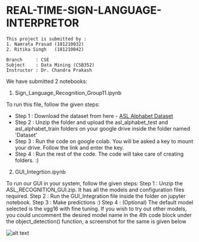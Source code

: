 # REAL-TIME-SIGN-LANGUAGE-INTERPRETOR
```
This project is submitted by :
1. Namrata Prasad (181210032)
2. Ritika Singh   (181210042)

Branch     : CSE
Subject    : Data Mining (CSB352)
Instructor : Dr. Chandra Prakash

```
We have submitted 2 notebooks:
1. Sign_Language_Recognition_Group11.ipynb

To run this file, follow the given steps:

  - Step 1 : Download the dataset from here - <a href="https://www.kaggle.com/grassknoted/asl-alphabet">ASL Alphabet Dataset</a>
  - Step 2 : Unzip the folder and upload the asl_alphabet_test and asl_alphabet_train folders on your google drive inside the folder named 'Dataset'
  - Step 3 : Run the code on google colab. You will be asked a key to mount your drive. Follow the link and enter the key.
  - Step 4 : Run the rest of the code. The code will take care of creating folders. :)
  
2. GUI_Integrtion.ipynb

  To run our GUI in your system, follow the given steps:
    Step 1 : Unzip the ASL_RECOGNITION_GUI.zip. It has all the models and configuration files required.
    Step 2 : Run the GUI_Integration file inside the folder on jupyter notebook.
    Step 3 : Make predictions :)
    Step 4 : (Optional) The default model selected is the vgg16 with fine tuning. If you wish to try out other models, you could uncomment the desired model name in the 4th code block under the object_detection() function, a screenshot for the same is given below
    

![alt text](https://cdn.discordapp.com/attachments/745135237167841430/836924383574097920/unknown.png)
